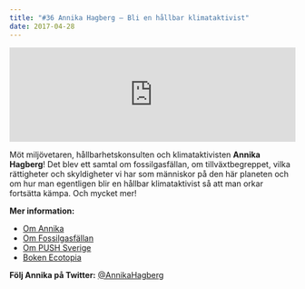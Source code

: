 ```yaml
---
title: "#36 Annika Hagberg – Bli en hållbar klimataktivist"
date: 2017-04-28
---
```


<iframe src="https://w.soundcloud.com/player/?url=https%3A//api.soundcloud.com/tracks/319903122&amp;color=001665&amp;auto_play=false&amp;hide_related=false&amp;show_comments=true&amp;show_user=true&amp;show_reposts=false" width="100%" height="166" frameborder="no" scrolling="no"></iframe>

Möt miljövetaren, hållbarhetskonsulten och klimataktivisten **Annika Hagberg**! Det blev ett samtal om fossilgasfällan, om tillväxtbegreppet, vilka rättigheter och skyldigheter vi har som människor på den här planeten och om hur man egentligen blir en hållbar klimataktivist så att man orkar fortsätta kämpa. Och mycket mer!

**Mer information:**

- [Om Annika](https://www.linkedin.com/in/annikahagberg/)
- [Om Fossilgasfällan](https://www.facebook.com/Fossilgasfallan/)
- [Om PUSH Sverige](http://pushsverige.se/?page_id=2057)
- [Boken Ecotopia](https://www.goodreads.com/book/show/550165.Ecotopia)

**Följ Annika på Twitter:** [@AnnikaHagberg](https://twitter.com/AnnikaHagberg)
